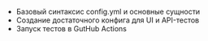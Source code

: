 - Базовый синтаксис config.yml и основные сущности
- Создание достаточного конфига для UI и API-тестов
- Запуск тестов в GutHub Actions